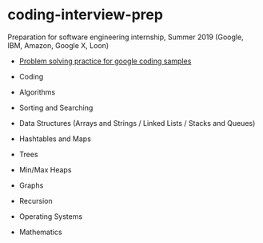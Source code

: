 # coding-interview-prep
Preparation for software engineering internship, Summer 2019 (Google, IBM, Amazon, Google X, Loon)

- <a href = "https://github.com/suyeon0506/Algorithm/tree/master/Leetcode">Problem solving practice for google coding samples</a>

- Coding
- Algorithms
- Sorting and Searching
- Data Structures (Arrays and Strings / Linked Lists / Stacks and Queues)
- Hashtables and Maps
- Trees
- Min/Max Heaps
- Graphs
- Recursion
- Operating Systems
- Mathematics
